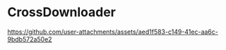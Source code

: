 # CrossDownloader


https://github.com/user-attachments/assets/aed1f583-c149-41ec-aa6c-9bdb572a50e2

